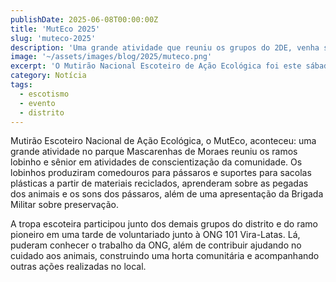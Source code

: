 ```yaml
---
publishDate: 2025-06-08T00:00:00Z
title: 'MutEco 2025'
slug: 'muteco-2025'
description: 'Uma grande atividade que reuniu os grupos do 2DE, venha saber mais sobre o MutEco.'
image: '~/assets/images/blog/2025/muteco.png'
excerpt: 'O Mutirão Nacional Escoteiro de Ação Ecológica foi este sábado, no parque Mascarenhas de Moreas. Saiba mais sobre nossa atividade!'
category: Notícia
tags:
  - escotismo
  - evento
  - distrito
---
```


Mutirão Escoteiro Nacional de Ação Ecológica, o MutEco, aconteceu: uma grande atividade no parque Mascarenhas de Moraes reuniu os ramos lobinho e sênior em atividades de conscientização da comunidade. Os lobinhos produziram comedouros para pássaros e suportes para sacolas plásticas a partir de materiais reciclados, aprenderam sobre as pegadas dos animais e os sons dos pássaros, além de uma apresentação da Brigada Militar sobre preservação.

A tropa escoteira participou junto dos demais grupos do distrito e do ramo pioneiro em uma tarde de voluntariado junto à ONG 101 Vira-Latas. Lá, puderam conhecer o trabalho da ONG, além de contribuir ajudando no cuidado aos animais, construindo uma horta comunitária e acompanhando outras ações realizadas no local.
